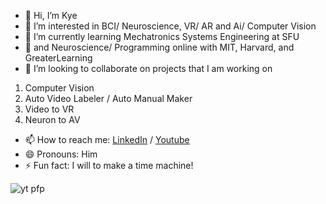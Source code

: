 - 👋 Hi, I’m Kye
- 👀 I’m interested in BCI/ Neuroscience, VR/ AR and Ai/ Computer Vision 
- 🌱 I’m currently learning Mechatronics Systems Engineering at SFU
- 🌳 and Neuroscience/ Programming online with MIT, Harvard, and GreaterLearning
- 💞️ I’m looking to collaborate on projects that I am working on
1. Computer Vision
2. Auto Video Labeler / Auto Manual Maker
3. Video to VR
4. Neuron to AV
- 📫 How to reach me:
  [LinkedIn](https://www.linkedin.com/in/kye-hall/)
 /  [Youtube](https://www.youtube.com/channel/UCtVoINnyt3jp80Ml5n9AyCQ)
- 😄 Pronouns: Him
- ⚡ Fun fact: I will to make a time machine!

<!---
kye934/kye934 is a ✨ special ✨ repository because its `README.md` (this file) appears on your GitHub profile.
You can click the Preview link to take a look at your changes.
--->
![yt pfp](https://github.com/user-attachments/assets/c29b3b5e-686b-44b3-aadf-50a1cf7a38a5)
